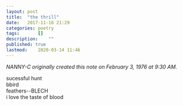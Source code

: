 ```yaml
---
layout: post
title: 	"the thrill"
date:	2017-11-16 21:29
categories:	poetry
tags:		[] 
description: 	""
published: true
lastmod:	2020-03-14 11:46
---
```


_NANNY-C originally created this note on February 3, 1976 at 9:30 AM._

sucessful hunt <br/>
bbird <br/>
feathers--BLECH <br/>
i love the taste of blood
